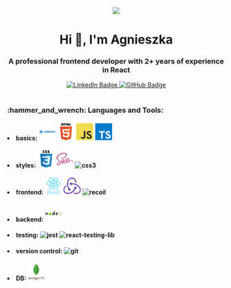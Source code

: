 <div id="header" align="center">
  <img src="https://media.giphy.com/media/NgurY1o4z080Jfoyzw/giphy.gif" width="100"/>
</div>
<h1 align="center">Hi 👋, I'm Agnieszka</h1>
<h3 align="center">A professional frontend developer with 2+ years of experience in React</h3>
<div align="center">
<div>
<a href="https://www.linkedin.com/in/agnieszka-szmidtke/">
  <img src="https://img.shields.io/badge/LinkedIn-blue?style=for-the-badge&logo=linkedin&logoColor=white" alt="LinkedIn Badge"/> </a>
  <a href="https://github.com/AgnesSwan?tab=repositories"><img src="https://img.shields.io/badge/GitHub-inactive?style=for-the-badge&logo=github&logoColor=white" alt="GitHub Badge"/></a>
</div>

<img src="https://komarev.com/ghpvc/?username=your-github-username&style=flat-square&color=blue" alt=""/>
</div>
<h3 align="left"> :hammer_and_wrench: Languages and Tools:</h3>
<h4 align="left"><li> basics:  <img title="webpack" src="https://raw.githubusercontent.com/devicons/devicon/d00d0969292a6569d45b06d3f350f463a0107b0d/icons/webpack/webpack-original-wordmark.svg" alt="webpack" width="40" height="40"/> <img title="HTML5" src="https://raw.githubusercontent.com/devicons/devicon/master/icons/html5/html5-original-wordmark.svg" alt="html5" width="40" height="40"/> <img title="JavaScript" src="https://raw.githubusercontent.com/devicons/devicon/master/icons/javascript/javascript-original.svg" alt="javascript" width="40" height="40"/> <img title="TypeScript" src="https://raw.githubusercontent.com/devicons/devicon/master/icons/typescript/typescript-original.svg" alt="typescript" width="40" height="40"/>  </li> </h4>
<h4 align="left"><li> styles: <img title="CSS" src="https://raw.githubusercontent.com/devicons/devicon/master/icons/css3/css3-original-wordmark.svg" alt="css3" width="40" height="40"/>  <img title="SASS" src="https://raw.githubusercontent.com/devicons/devicon/master/icons/sass/sass-original.svg" alt="sass" width="40" height="40"/> <img title="TailwindCSS" src="https://tailwindcss.com/_next/static/media/tailwindcss-mark.79614a5f61617ba49a0891494521226b.svg" alt="css3" width="40" height="40"/>
 </li> </h4>
<h4 align="left"><li> frontend: <img title="react" src="https://raw.githubusercontent.com/devicons/devicon/master/icons/react/react-original-wordmark.svg" alt="react" width="40" height="40"/> 
<img title="redux" src="https://raw.githubusercontent.com/devicons/devicon/master/icons/redux/redux-original.svg" alt="redux" width="40" height="40"/> 
<img title="recoil" src="https://recoiljs.org/img/logo.svg" alt="recoil" width="40" height="40"/> 
</li> </h4>
<h4 align="left"><li> backend: <img title="NodeJS" src="https://raw.githubusercontent.com/devicons/devicon/master/icons/nodejs/nodejs-original-wordmark.svg" alt="nodejs" width="40" height="40"/> </li> </h4>
<h4 align="left"><li> testing: <img title="JEST" src="https://www.vectorlogo.zone/logos/jestjsio/jestjsio-icon.svg" alt="jest" width="40" height="40"/>  <img title="react testing library" src="https://testing-library.com/img/octopus-128x128.png" alt="react-testing-lib" width="40" height="40"/></li> </h4>
<h4 align="left"><li> version control: <img title="git" src="https://www.vectorlogo.zone/logos/git-scm/git-scm-icon.svg" alt="git" width="40" height="40"/></li> </h4>
<h4 align="left"><li> DB: <img title="mongoDB" src="https://raw.githubusercontent.com/devicons/devicon/master/icons/mongodb/mongodb-original-wordmark.svg" alt="mongodb" width="40" height="40"/></li> </h4>
 
  
 
 
 
 
 
